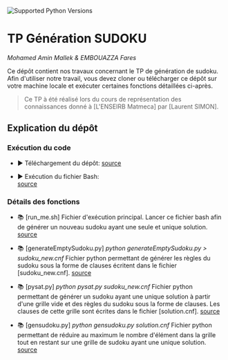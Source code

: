![Supported Python Versions](https://img.shields.io/badge/Python->=3.6-blue.svg?logo=python&logoColor=white)

# TP Génération SUDOKU

*Mohamed Amin Mallek & EMBOUAZZA Fares*

Ce dépôt contient nos travaux concernant le TP de génération de sudoku.
Afin d'utiliser notre travail, vous devez cloner ou télécharger ce dépôt sur votre machine locale et exécuter certaines fonctions détaillées ci-après.

> Ce TP à été réalisé lors du cours de représentation des connaissances donné à [L'ENSEIRB Matmeca] par [Laurent SIMON].

## Explication du dépôt

### Exécution du code

- ▶️️ Téléchargement du dépôt:
[source](https://github.com/MohamedAminMallek/pysat_sudoku)

- ▶️️ Exécution du fichier Bash:  
[source](https://github.com/MohamedAminMallek/pysat_sudoku/blob/master/run_me.sh)

### Détails des fonctions

- 📚 [run_me.sh] 
Fichier d'exécution principal. Lancer ce fichier bash afin de générer un nouveau sudoku ayant une seule et unique solution. 
[source](https://github.com/MohamedAminMallek/pysat_sudoku/blob/master/run_me.sh)

- 📚 [generateEmptySudoku.py] *python generateEmptySudoku.py > sudoku_new.cnf*
Fichier python permettant de générer les règles du sudoku sous la forme de clauses écritent dans le fichier [sudoku_new.cnf].
[source](https://github.com/MohamedAminMallek/pysat_sudoku/blob/master/generateEmptySudoku.py)

- 📚 [pysat.py] *python pysat.py sudoku_new.cnf*
Fichier python permettant de générer un sudoku ayant une unique solution à partir d'une grille vide et des règles du sudoku sous la forme de clauses. Les clauses de cette grille sont écrites dans le fichier [solution.cnf].
[source](https://github.com/MohamedAminMallek/pysat_sudoku/blob/master/pysat.py)

- 📚 [gensudoku.py] *python gensudoku.py solution.cnf*
Fichier python permettant de réduire au maximum le nombre d'élément dans la grille tout en restant sur une grille de sudoku ayant une unique solution. 
[source](https://github.com/MohamedAminMallek/pysat_sudoku/blob/master/gensudoku.py)


